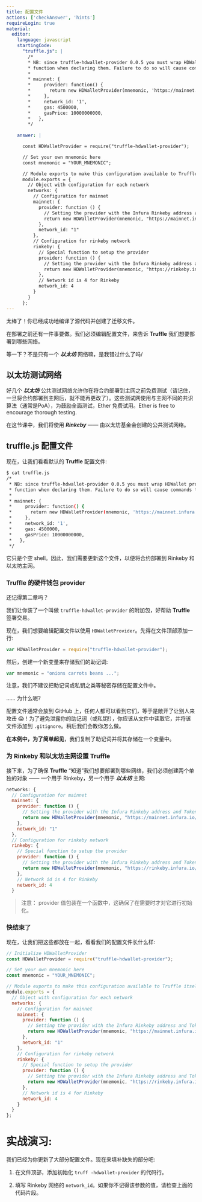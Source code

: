 ```yaml
---
title: 配置文件
actions: ['checkAnswer', 'hints']
requireLogin: true
material:
  editor:
    language: javascript
    startingCode:
      "truffle.js": |
        /*
        * NB: since truffle-hdwallet-provider 0.0.5 you must wrap HDWallet providers in a
        * function when declaring them. Failure to do so will cause commands to hang. ex:
        *
        * mainnet: {
        *     provider: function() {
        *       return new HDWalletProvider(mnemonic, 'https://mainnet.infura.io/<infura-key>')
        *     },
        *     network_id: '1',
        *     gas: 4500000,
        *     gasPrice: 10000000000,
        *   },
        */
      
    answer: |

      const HDWalletProvider = require("truffle-hdwallet-provider");

      // Set your own mnemonic here
      const mnemonic = "YOUR_MNEMONIC";

      // Module exports to make this configuration available to Truffle itself
      module.exports = {
        // Object with configuration for each network
        networks: {
          // Configuration for mainnet
          mainnet: {
            provider: function () {
              // Setting the provider with the Infura Rinkeby address and Token
              return new HDWalletProvider(mnemonic, "https://mainnet.infura.io/v3/YOUR_TOKEN")
            },
            network_id: "1"
          },
          // Configuration for rinkeby network
          rinkeby: {
            // Special function to setup the provider
            provider: function () {
              // Setting the provider with the Infura Rinkeby address and Token
              return new HDWalletProvider(mnemonic, "https://rinkeby.infura.io/v3/YOUR_TOKEN")
            },
            // Network id is 4 for Rinkeby
            network_id: 4
          }
        }
      }; 
---
```

太棒了！你已经成功地编译了源代码并创建了迁移文件。

在部署之前还有一件事要做。我们必须编辑配置文件，来告诉 **Truffle** 我们想要部署到哪些网络。

等一下？不是只有一个 **_以太坊_** 网络嘛，是我错过什么了吗/

## 以太坊测试网络

好几个 **_以太坊_** 公共测试网络允许你在将合约部署到主网之前免费测试（请记住，一旦将合约部署到主网后，就不能再更改了）。这些测试网使用与主网不同的共识算法（通常是PoA），为鼓励全面测试，Ether 免费试用。Ether is free to encourage thorough testing.

在这节课中，我们将使用  **_Rinkeby_** —— 由以太坊基金会创建的公共测试网络。

## truffle.js 配置文件

现在，让我们看看默认的 **Truffle** 配置文件:

```bash
$ cat truffle.js
/*
 * NB: since truffle-hdwallet-provider 0.0.5 you must wrap HDWallet providers in a
 * function when declaring them. Failure to do so will cause commands to hang. ex:
 *
 * mainnet: {
 *     provider: function() {
 *       return new HDWalletProvider(mnemonic, 'https://mainnet.infura.io/<infura-key>')
 *     },
 *     network_id: '1',
 *     gas: 4500000,
 *     gasPrice: 10000000000,
 *   },
 */
```

它只是个空 shell。因此，我们需要更新这个文件，以便将合约部署到 Rinkeby 和以太坊主网。

### Truffle 的硬件钱包 provider 

还记得第二章吗？

我们让你装了一个叫做 `truffle-hdwallet-provider` 的附加包，好帮助 **Truffle** 签署交易。

现在，我们想要编辑配置文件以使用 `HDWalletProvider`。先得在文件顶部添加一行:

```JavaScript
var HDWalletProvider = require("truffle-hdwallet-provider");
```

然后，创建一个新变量来存储我们的助记词:

```JavaScript
var mnemonic = "onions carrots beans ...";
```

注意，我们不建议把助记词或私钥之类等秘密存储在配置文件中。

…… 为什么呢?

配置文件通常会放到 GitHub 上，任何人都可以看到它们，等于是敞开了让别人来攻击 😱！为了避免泄露你的助记词（或私钥!），你应该从文件中读取它，并将该文件添加到 `.gitignore`。稍后我们会教你怎么做。

**在本例中，为了简单起见**，我们复制了助记词并将其存储在一个变量中。

### 为 Rinkeby 和以太坊主网设置 Truffle 

接下来，为了确保 **Truffle** “知道”我们想要部署到哪些网络，我们必须创建两个单独的对象 —— 一个用于 Rinkeby，另一个用于 **_以太坊_** 主网:

```JavaScript
networks: {
  // Configuration for mainnet
  mainnet: {
    provider: function () {
      // Setting the provider with the Infura Rinkeby address and Token
      return new HDWalletProvider(mnemonic, "https://mainnet.infura.io/v3/YOUR_TOKEN")
    },
    network_id: "1"
  },
  // Configuration for rinkeby network
  rinkeby: {
    // Special function to setup the provider
    provider: function () {
      // Setting the provider with the Infura Rinkeby address and Token
      return new HDWalletProvider(mnemonic, "https://rinkeby.infura.io/v3/YOUR_TOKEN")
    },
    // Network id is 4 for Rinkeby
    network_id: 4
  }
```

>注意： provider 值包装在一个函数中，这确保了在需要时才对它进行初始化。

### 快结束了

现在，让我们把这些都放在一起，看看我们的配置文件长什么样:

```JavaScript
// Initialize HDWalletProvider
const HDWalletProvider = require("truffle-hdwallet-provider");

// Set your own mnemonic here
const mnemonic = "YOUR_MNEMONIC";

// Module exports to make this configuration available to Truffle itself
module.exports = {
  // Object with configuration for each network
  networks: {
    // Configuration for mainnet
    mainnet: {
      provider: function () {
        // Setting the provider with the Infura Rinkeby address and Token
        return new HDWalletProvider(mnemonic, "https://mainnet.infura.io/v3/YOUR_TOKEN")
      },
      network_id: "1"
    },
    // Configuration for rinkeby network
    rinkeby: {
      // Special function to setup the provider
      provider: function () {
        // Setting the provider with the Infura Rinkeby address and Token
        return new HDWalletProvider(mnemonic, "https://rinkeby.infura.io/v3/YOUR_TOKEN")
      },
      // Network id is 4 for Rinkeby
      network_id: 4
    }
  }
};
```

# 实战演习:

我们已经为你更新了大部分配置文件。现在来填补缺失的部分吧:

1. 在文件顶部，添加初始化 `truff -hdwallet-provider` 的代码行。
   
2. 填写 Rinkeby 网络的 `network_id`。如果你不记得该参数的值，请检查上面的代码片段。
